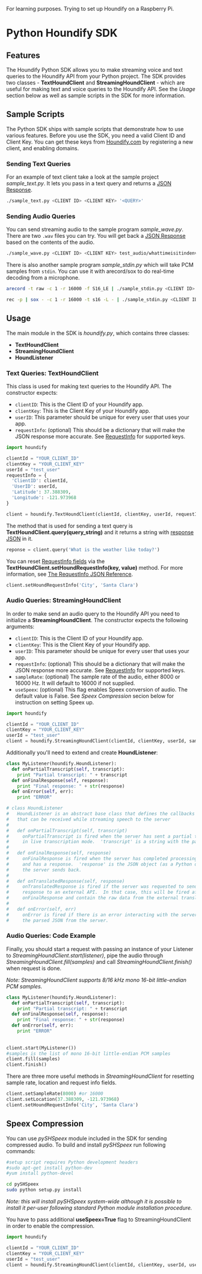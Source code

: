 For learning purposes. Trying to set up Houndify on a Raspberry Pi. 

# Python Houndify SDK


## Features

The Houndify Python SDK allows you to make streaming voice and text queries to the Houndify API from your Python project. The SDK provides two classes - **TextHoundClient** and **StreamingHoundClient** - which are useful for making text and voice queries to the Houndify API. See the *Usage* section below as well as sample scripts in the SDK for more information.



## Sample Scripts

The Python SDK ships with sample scripts that demonstrate how to use various features. Before you use the SDK, you need a valid Client ID and Client Key. You can get these keys from [Houndify.com](Houndify.com) by registering a new client, and enabling domains.

### Sending Text Queries

For an example of text client take a look at the sample project *sample_text.py*. It lets you pass in a text query and returns a [JSON Response](https://docs.houndify.com/reference/HoundServer).

```bash
./sample_text.py <CLIENT ID> <CLIENT KEY> '<QUERY>'
```

### Sending Audio Queries

You can send streaming audio to the sample program *sample_wave.py*. There are two `.wav` files you can try. You will get back a [JSON Response](https://docs.houndify.com/reference/HoundServer) based on the contents of the audio. 

```bash
./sample_wave.py <CLIENT ID> <CLIENT KEY> test_audio/whattimeisitindenver.wav
```

There is also another sample program *sample_stdin.py* which will take PCM samples from `stdin`. You can use it with arecord/sox to do real-time decoding from a microphone.

```bash
arecord -t raw -c 1 -r 16000 -f S16_LE | ./sample_stdin.py <CLIENT ID> <CLIENT KEY>
```
```bash
rec -p | sox - -c 1 -r 16000 -t s16 -L - | ./sample_stdin.py <CLIENT ID> <CLIENT KEY>
```



## Usage 

The main module in the SDK is *houndify.py*, which contains three classes:

* **TextHoundClient**
* **StreamingHoundClient**
* **HoundListener**

### Text Queries: TextHoundClient

This class is used for making text queries to the Houndify API. The constructor expects:

* `clientID`: This is the Client ID of your Houndify app.
* `clientKey`: This is the Client Key of your Houndify app. 
* `userID`: This parameter should be unique for every user that uses your app.
* `requestInfo`: (optional) This should be a dictionary that will make the JSON response more accurate. See [RequestInfo](https://docs.houndify.com/reference/RequestInfo) for supported keys.

```python
import houndify

clientId = "YOUR_CLIENT_ID"
clientKey = "YOUR_CLIENT_KEY"
userId = "test_user"
requestInfo = {
  'ClientID': clientId,
  'UserID': userId,
  'Latitude': 37.388309, 
  'Longitude': -121.973968
}

client = houndify.TextHoundClient(clientId, clientKey, userId, requestInfo)
```

The method that is used for sending a text query is **TextHoundClient.query(query_string)** and it returns a string with [response JSON](https://docs.houndify.com/reference/HoundServer) in it.

```python
reponse = client.query('What is the weather like today?')
```

You can reset [RequestInfo fields](https://docs.houndify.com/reference/RequestInfo) via the **TextHoundClient.setHoundRequestInfo(key, value)** method. For more information, see [The RequestInfo JSON Reference](https://docs.houndify.com/reference/RequestInfo).

```python
client.setHoundRequestInfo('City', 'Santa Clara')
```


### Audio Queries: StreamingHoundClient

In order to make send an audio query to the Houndify API you need to initialize a **StreamingHoundClient**. The constructor expects the following arguments:

* `clientID`: This is the Client ID of your Houndify app.
* `clientKey`: This is the Client Key of your Houndify app. 
* `userID`: This parameter should be unique for every user that uses your app.
* `requestInfo`: (optional) This should be a dictionary that will make the JSON response more accurate. See [RequestInfo](https://docs.houndify.com/reference/RequestInfo) for supported keys.
* `sampleRate`: (optional) The sample rate of the audio, either 8000 or 16000 Hz. It will default to 16000 if not supplied.
* `useSpeex`: (optional) This flag enables Speex conversion of audio. The default value is False. See *Speex Compression* secion below for instruction on setting Speex up.

```python
import houndify

clientId = "YOUR_CLIENT_ID"
clientKey = "YOUR_CLIENT_KEY"
userId = "test_user"
client = houndify.StreamingHoundClient(clientId, clientKey, userId, sampleRate=8000)
```

Additionally you'll need to extend and create **HoundListener**:

```python
class MyListener(houndify.HoundListener):
  def onPartialTranscript(self, transcript):
    print "Partial transcript: " + transcript
  def onFinalResponse(self, response):
    print "Final response: " + str(response)
  def onError(self, err):
    print "ERROR"

# class HoundListener
#   HoundListener is an abstract base class that defines the callbacks
#   that can be received while streaming speech to the server
#
#   def onPartialTranscript(self, transcript)
#     onPartialTranscript is fired when the server has sent a partial transcript
#     in live transcription mode.  'transcript' is a string with the partial transcript
#
#   def onFinalResponse(self, response)
#     onFinalResponse is fired when the server has completed processing the query
#     and has a response.  'response' is the JSON object (as a Python dict) which
#     the server sends back.
#
#   def onTranslatedResponse(self, response)
#     onTranslatedResponse is fired if the server was requested to send the JSON
#     response to an external API.  In that case, this will be fired after
#     onFinalResponse and contain the raw data from the external translation API
#
#   def onError(self, err)
#     onError is fired if there is an error interacting with the server.  It contains
#     the parsed JSON from the server.
```

### Audio Queries: Code Example

Finally, you should start a request with passing an instance of your Listener to *StreamingHoundClient.start(listener)*, pipe the audio through *StreamingHoundClient.fill(samples)* and call *StreamingHoundClient.finish()* when request is done. 

*Note: StreamingHoundClient supports 8/16 kHz mono 16-bit little-endian PCM samples.*

```python 
class MyListener(houndify.HoundListener):
  def onPartialTranscript(self, transcript):
    print "Partial transcript: " + transcript
  def onFinalResponse(self, response):
    print "Final response: " + str(response)
  def onError(self, err):
    print "ERROR"
    
    
client.start(MyListener())
#samples is the list of mono 16-bit little-endian PCM samples
client.fill(samples)
client.finish()
```

There are three more useful methods in *StreamingHoundClient* for resetting sample rate, location and request info fields.

```python
client.setSampleRate(8000) #or 16000
client.setLocation(37.388309, -121.973968)
client.setHoundRequestInfo('City', 'Santa Clara')
```


## Speex Compression

You can use *pySHSpeex* module included in the SDK for sending compressed audio. To build and install *pySHSpeex* run following commands:

```bash
#setup script requires Python development headers
#sudo apt-get install python-dev
#yum install python-devel

cd pySHSpeex
sudo python setup.py install
```
*Note: this will install pySHSpeex system-wide although it is possible to install it per-user following standard Python module installation procedure.*

You have to pass additional **useSpeex=True** flag to StreamingHoundClient in order to enable the compression.

```python
import houndify

clientId = "YOUR_CLIENT_ID"
clientKey = "YOUR_CLIENT_KEY"
userId = "test_user"
client = houndify.StreamingHoundClient(clientId, clientKey, userId, useSpeex=True)
```
